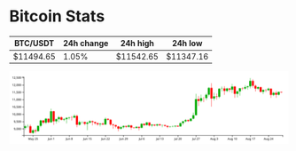 # Bitcoin Stats

BTC/USDT|24h change|24h high|24h low|
|---|---|---|---|
|$11494.65|1.05%|$11542.65|$11347.16|

<img src="./chart.svg">
